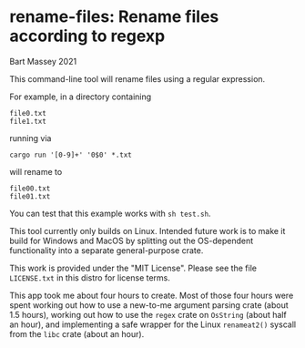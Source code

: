 # rename-files: Rename files according to regexp
Bart Massey 2021

This command-line tool will rename files using a regular
expression.

For example, in a directory containing

    file0.txt
    file1.txt

running via

    cargo run '[0-9]+' '0$0' *.txt

will rename to

    file00.txt
    file01.txt

You can test that this example works with `sh test.sh`.

This tool currently only builds on Linux. Intended future
work is to make it build for Windows and MacOS by splitting
out the OS-dependent functionality into a separate
general-purpose crate.

This work is provided under the "MIT License". Please see
the file `LICENSE.txt` in this distro for license terms.

This app took me about four hours to create. Most of those
four hours were spent working out how to use a new-to-me
argument parsing crate (about 1.5 hours), working out how to
use the `regex` crate on `OsString` (about half an hour),
and implementing a safe wrapper for the Linux `renameat2()`
syscall from the `libc` crate (about an hour).
